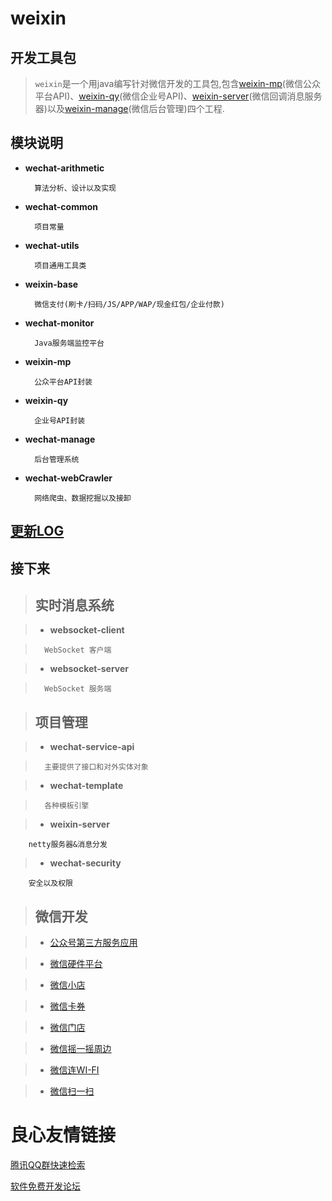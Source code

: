 weixin
========

开发工具包
-------------
> `weixin`是一个用java编写针对微信开发的工具包,包含[weixin-mp](./weixin-mp)(微信公众平台API)、[weixin-qy](./weixin-qy)(微信企业号API)、[weixin-server](./weixin-server)(微信回调消息服务器)以及[weixin-manage](./weixin-manage)(微信后台管理)四个工程.

模块说明
-------
* **wechat-arithmetic**

		算法分析、设计以及实现
		
* **wechat-common**

		项目常量
		
* **wechat-utils**

		项目通用工具类
		
* **weixin-base**

		微信支付(刷卡/扫码/JS/APP/WAP/现金红包/企业付款)
		
* **wechat-monitor**

		Java服务端监控平台

* **weixin-mp**

		公众平台API封装
	
* **weixin-qy**

		企业号API封装
		
* **wechat-manage**

		后台管理系统
		
* **wechat-webCrawler**

		网络爬虫、数据挖掘以及接卸

		
[更新LOG](./CHANGE.md)
----------------------
  
接下来
------
>## 实时消息系统

> * **websocket-client**

> 		WebSocket 客户端

> * **websocket-server**

> 		WebSocket 服务端

>## 项目管理

> * **wechat-service-api**

> 		主要提供了接口和对外实体对象

> * **wechat-template**

> 		各种模板引擎

> * **weixin-server**

		netty服务器&消息分发

> * **wechat-security**

		安全以及权限

>## 微信开发

> * [公众号第三方服务应用](https://open.weixin.qq.com/cgi-bin/showdocument?action=dir_list&t=resource/res_list&verify=1&id=open1419318292&token=&lang=zh_CN)

> * [微信硬件平台](http://iot.weixin.qq.com/)

> * [微信小店](http://mp.weixin.qq.com/wiki/6/ae98ac4a7219405153cedc9dddccacca.html)

> * [微信卡券](http://mp.weixin.qq.com/wiki/10/597cb57750f375a4b37e2536fd3331ea.html)

> * [微信门店](http://mp.weixin.qq.com/wiki/11/081986f089826bf94393bef9bf287b8b.html)

> * [微信摇一摇周边](http://mp.weixin.qq.com/wiki/19/9fe9fdbb50fee9f9660438c551142ccf.html)

> * [微信连WI-FI](http://mp.weixin.qq.com/wiki/9/fd2d692e28b938a8d618f57cf9c79fb1.html)

> * [微信扫一扫](http://mp.weixin.qq.com/wiki/19/e833eb10470cc25cad4719677c46ecdb.html)

 # 良心友情链接

[腾讯QQ群快速检索](http://u.720life.cn/s/8cf73f7c)

[软件免费开发论坛](http://u.720life.cn/s/bbb01dc0)